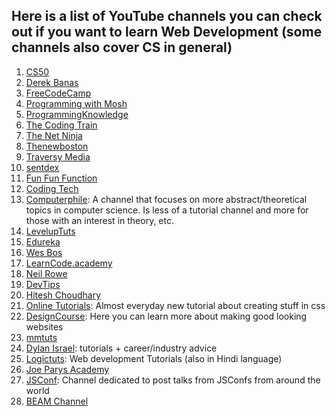 ## Here is a list of YouTube channels you can check out if you want to learn Web Development (some channels also cover CS in general)

1. [CS50](https://www.youtube.com/user/cs50tv/)
2. [Derek Banas](https://www.youtube.com/user/derekbanas)
3. [FreeCodeCamp](https://www.youtube.com/channel/UC8butISFwT-Wl7EV0hUK0BQ)
4. [Programming with Mosh](https://www.youtube.com/user/programmingwithmosh)
5. [ProgrammingKnowledge](https://www.youtube.com/user/ProgrammingKnowledge)
6. [The Coding Train](https://www.youtube.com/user/shiffman)
7. [The Net Ninja](https://www.youtube.com/channel/UCW5YeuERMmlnqo4oq8vwUpg)
8. [Thenewboston](https://www.youtube.com/user/thenewboston)
9. [Traversy Media](https://www.youtube.com/user/TechGuyWeb)
10. [sentdex](https://www.youtube.com/user/sentdex)
11. [Fun Fun Function](https://www.youtube.com/channel/UCO1cgjhGzsSYb1rsB4bFe4Q)
12. [Coding Tech](https://www.youtube.com/channel/UCtxCXg-UvSnTKPOzLH4wJaQ)
13. [Computerphile](https://www.youtube.com/user/Computerphile): A channel that focuses on more abstract/theoretical topics in computer science. Is less of a tutorial channel and more for those with an interest in theory, etc. 
14. [LevelupTuts](https://www.youtube.com/user/LevelUpTuts)
14. [Edureka](https://www.youtube.com/user/edurekaIN)
15. [Wes Bos](https://www.youtube.com/user/wesbos)
16. [LearnCode.academy](https://www.youtube.com/user/learncodeacademy)
17. [Neil Rowe](https://www.youtube.com/user/CodersGuide)
18. [DevTips](https://www.youtube.com/user/DevTipsForDesigners)
19. [Hitesh Choudhary](https://www.youtube.com/user/hiteshitube)
20. [Online Tutorials](https://www.youtube.com/channel/UCbwXnUipZsLfUckBPsC7Jog): Almost everyday new tutorial about creating stuff in css
21. [DesignCourse](https://www.youtube.com/channel/UCVyRiMvfUNMA1UPlDPzG5Ow): Here you can learn more about making good looking websites
22. [mmtuts](https://www.youtube.com/user/TheCharmefis/featured)
23. [Dylan Israel](https://www.youtube.com/user/pizzapokerguy87): tutorials + career/industry advice
24. [Logictuts](https://www.youtube.com/channel/UCP-ijZJqrGr0drSrps-Loow): Web development Tutorials (also in Hindi language)
25. [Joe Parys Academy](https://www.youtube.com/channel/UC8g_o_0wHJUsp67lJA69yhg)
26. [JSConf](https://www.youtube.com/channel/UCzoVCacndDCfGDf41P-z0iA): Channel dedicated to post talks from JSConfs from around the world
27. [BEAM Channel](https://www.youtube.com/channel/UCMXPX2dNVZUIArP7r8PCO4Q) 
